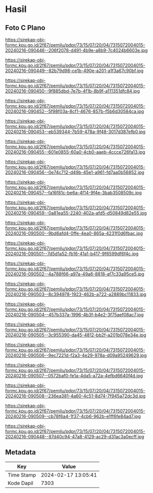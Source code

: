 # Hasil

## Foto C Plano

https://sirekap-obj-formc.kpu.go.id/2f67/pemilu/pdpr/73/15/07/20/04/7315072004015-20240216-090446--206f2078-d491-4b9e-a8b9-7c4024b6603e.jpg

https://sirekap-obj-formc.kpu.go.id/2f67/pemilu/pdpr/73/15/07/20/04/7315072004015-20240216-090449--82b79d98-ce1b-490e-a201-a1f3a67c90bf.jpg

https://sirekap-obj-formc.kpu.go.id/2f67/pemilu/pdpr/73/15/07/20/04/7315072004015-20240216-090450--9f885dbd-7e7b-4f1b-8b9f-a111351dfc84.jpg

https://sirekap-obj-formc.kpu.go.id/2f67/pemilu/pdpr/73/15/07/20/04/7315072004015-20240216-090452--5f98f03a-8cf1-4676-857b-f5b6d30584ca.jpg

https://sirekap-obj-formc.kpu.go.id/2f67/pemilu/pdpr/73/15/07/20/04/7315072004015-20240216-090453--eb539344-7b59-478a-9f48-3017d387efb0.jpg

https://sirekap-obj-formc.kpu.go.id/2f67/pemilu/pdpr/73/15/07/20/04/7315072004015-20240216-090455--601e0855-60a0-4cb0-aaeb-4ccce726fa13.jpg

https://sirekap-obj-formc.kpu.go.id/2f67/pemilu/pdpr/73/15/07/20/04/7315072004015-20240216-090456--0e74c712-d49b-45e1-a961-fd7aa0b56852.jpg

https://sirekap-obj-formc.kpu.go.id/2f67/pemilu/pdpr/73/15/07/20/04/7315072004015-20240216-090457--fa16f81c-be6a-4f14-9f4e-3bab3508509c.jpg

https://sirekap-obj-formc.kpu.go.id/2f67/pemilu/pdpr/73/15/07/20/04/7315072004015-20240216-090459--0a81ea55-2240-402a-afd5-d50849d82e55.jpg

https://sirekap-obj-formc.kpu.go.id/2f67/pemilu/pdpr/73/15/07/20/04/7315072004015-20240216-090500--9bd6afd4-0ffe-4ea0-865a-4231f0d6fbac.jpg

https://sirekap-obj-formc.kpu.go.id/2f67/pemilu/pdpr/73/15/07/20/04/7315072004015-20240216-090501--7d5d1a52-fb16-41a1-b417-9f6599df6f4c.jpg

https://sirekap-obj-formc.kpu.go.id/2f67/pemilu/pdpr/73/15/07/20/04/7315072004015-20240216-090502--4a788f66-a97a-49a6-8818-af7c33a95ce5.jpg

https://sirekap-obj-formc.kpu.go.id/2f67/pemilu/pdpr/73/15/07/20/04/7315072004015-20240216-090503--8c394978-1923-462b-a722-a2889bc11833.jpg

https://sirekap-obj-formc.kpu.go.id/2f67/pemilu/pdpr/73/15/07/20/04/7315072004015-20240216-090504--457b337a-1996-4b3f-b4e2-3f75aef08ac7.jpg

https://sirekap-obj-formc.kpu.go.id/2f67/pemilu/pdpr/73/15/07/20/04/7315072004015-20240216-090505--3c955390-da45-4812-bb2f-a201b078e34e.jpg

https://sirekap-obj-formc.kpu.go.id/2f67/pemilu/pdpr/73/15/07/20/04/7315072004015-20240216-090506--9ec7221d-f2a3-4e29-978a-d09a95249629.jpg

https://sirekap-obj-formc.kpu.go.id/2f67/pemilu/pdpr/73/15/07/20/04/7315072004015-20240216-090507--0572baf0-fe1a-4da5-a72a-4efbd6640f4d.jpg

https://sirekap-obj-formc.kpu.go.id/2f67/pemilu/pdpr/73/15/07/20/04/7315072004015-20240216-090508--236ea381-4a60-4c51-8d74-7f945a72dc3d.jpg

https://sirekap-obj-formc.kpu.go.id/2f67/pemilu/pdpr/73/15/07/20/04/7315072004015-20240216-090509--cb78f6a4-1f37-4cb6-962b-e1ff6fe84ad7.jpg

https://sirekap-obj-formc.kpu.go.id/2f67/pemilu/pdpr/73/15/07/20/04/7315072004015-20240216-090448--87d40c94-47a8-4129-ac29-d31ac3a0ecff.jpg


## Metadata

| Key        | Value               |
| ---------- | ------------------- |
| Time Stamp | 2024-02-17 13:05:41 |
| Kode Dapil | 7303                |



